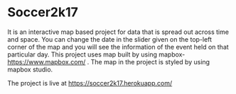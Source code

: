 # Soccer2k17
It is an interactive map based project for data that is spread out across time and space. 
You can change the date in the slider given on the top-left corner of the map and you will see the information of the event held on that particular day.
This project uses map built by using mapbox- https://www.mapbox.com/ . The map in the project is styled by using mapbox studio.

The project is live at https://soccer2k17.herokuapp.com/
